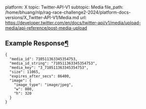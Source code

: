 platform: X
topic: Twitter-API-V1
subtopic: Media
file_path: /home/bhuang/nlp/rag-race-challenge2-2024/platform-docs-versions/X_Twitter-API-V1/Media.md
url: https://developer.twitter.com/en/docs/twitter-api/v1/media/upload-media/api-reference/post-media-upload

## Example Response[¶](#example-response "Permalink to this headline")

    {
      "media_id": 710511363345354753,
      "media_id_string": "710511363345354753",
      "media_key": "3_710511363345354753",
      "size": 11065,
      "expires_after_secs": 86400,
      "image": {
        "image_type": "image/jpeg",
        "w": 800,
        "h": 320
      }
    }
